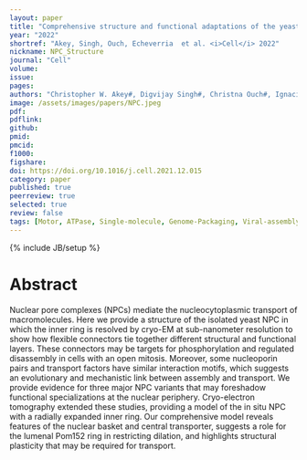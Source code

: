 ```yaml
---
layout: paper
title: "Comprehensive structure and functional adaptations of the yeast nuclear pore complex"
year: "2022"
shortref: "Akey, Singh, Ouch, Echeverria  et al. <i>Cell</i> 2022"
nickname: NPC_Structure
journal: "Cell"
volume:
issue: 
pages: 
authors: "Christopher W. Akey#, Digvijay Singh#, Christna Ouch#, Ignacia Echeverria#, Ilona Nudelman, Joseph M. Varberg, Zulin Yu, Fei Fang, Yi Shi, Junjie Wang, Daniel Salzberg, Kangkang Song, Chen Xu, James C. Gumbart, Sergey Suslov, Jay Unruh, Sue L.Jaspersen, Brian T.Chait, Andrej Sali, Javier Fernandez-Martinez, Steven J. Ludtke, Elizabeth Villa, Michael P.Rout"
image: /assets/images/papers/NPC.jpeg
pdf: 
pdflink: 
github: 
pmid: 
pmcid: 
f1000: 
figshare: 
doi: https://doi.org/10.1016/j.cell.2021.12.015
category: paper
published: true
peerreview: true
selected: true
review: false
tags: [Motor, ATPase, Single-molecule, Genome-Packaging, Viral-assembly ]
---
```

{% include JB/setup %}

# Abstract 
Nuclear pore complexes (NPCs) mediate the nucleocytoplasmic transport of macromolecules. Here we provide a structure of the isolated yeast NPC in which the inner ring is resolved by cryo-EM at sub-nanometer resolution to show how flexible connectors tie together different structural and functional layers. These connectors may be targets for phosphorylation and regulated disassembly in cells with an open mitosis. Moreover, some nucleoporin pairs and transport factors have similar interaction motifs, which suggests an evolutionary and mechanistic link between assembly and transport. We provide evidence for three major NPC variants that may foreshadow functional specializations at the nuclear periphery. Cryo-electron tomography extended these studies, providing a model of the in situ NPC with a radially expanded inner ring. Our comprehensive model reveals features of the nuclear basket and central transporter, suggests a role for the lumenal Pom152 ring in restricting dilation, and highlights structural plasticity that may be required for transport.